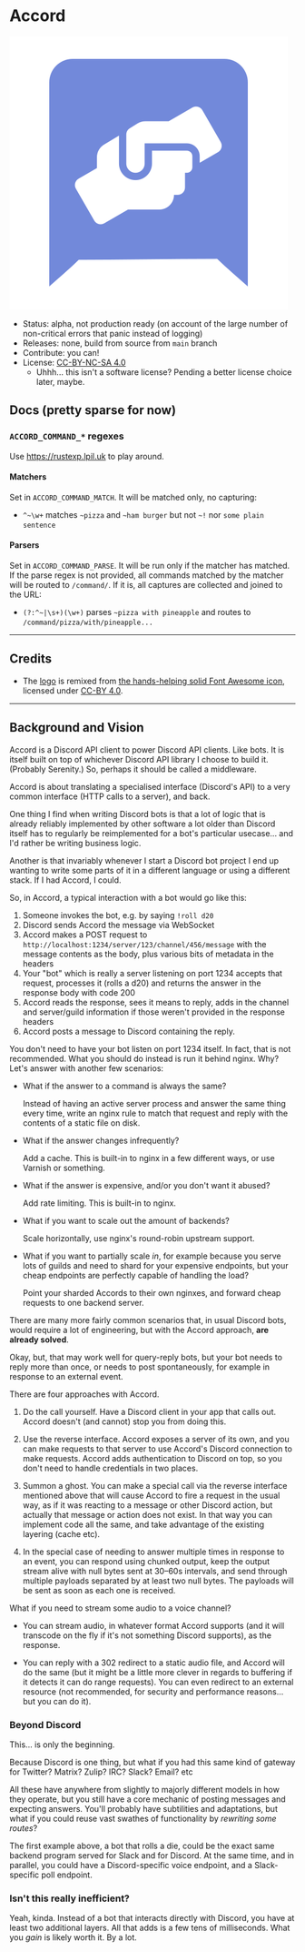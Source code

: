 # Accord

![Accord logo](./logo.svg)

- Status: alpha, not production ready (on account of the large number of non-critical errors that panic instead of logging)
- Releases: none, build from source from `main` branch
- Contribute: you can!
- License: [CC-BY-NC-SA 4.0](https://creativecommons.org/licenses/by-nc-sa/4.0/)
  + Uhhh... this isn't a software license? Pending a better license choice later, maybe.

## Docs (pretty sparse for now)

### `ACCORD_COMMAND_*` regexes

Use https://rustexp.lpil.uk to play around.

#### Matchers

Set in `ACCORD_COMMAND_MATCH`. It will be matched only, no capturing:

- `^~\w+` matches `~pizza` and `~ham burger` but not `~!` nor `some plain sentence`

#### Parsers

Set in `ACCORD_COMMAND_PARSE`. It will be run only if the matcher has matched. If the parse regex is not provided, all commands matched by the matcher will be routed to `/command/`. If it is, all captures are collected and joined to the URL:

 - `(?:^~|\s+)(\w+)` parses `~pizza with pineapple` and routes to `/command/pizza/with/pineapple...`

---

## Credits

- The [logo](./logo.svg) is remixed from [the hands-helping solid Font Awesome icon](https://fontawesome.com/icons/hands-helping?style=solid), licensed under [CC-BY 4.0](https://fontawesome.com/license).


---

## Background and Vision

Accord is a Discord API client to power Discord API clients. Like bots. It is itself built on top of
whichever Discord API library I choose to build it. (Probably Serenity.) So, perhaps it should be
called a middleware.

Accord is about translating a specialised interface (Discord's API) to a very common interface (HTTP
calls to a server), and back.

One thing I find when writing Discord bots is that a lot of logic that is already reliably
implemented by other software a lot older than Discord itself has to regularly be reimplemented for
a bot's particular usecase... and I'd rather be writing business logic.

Another is that invariably whenever I start a Discord bot project I end up wanting to write some
parts of it in a different language or using a different stack. If I had Accord, I could.

So, in Accord, a typical interaction with a bot would go like this:

1. Someone invokes the bot, e.g. by saying `!roll d20`
2. Discord sends Accord the message via WebSocket
3. Accord makes a POST request to `http://localhost:1234/server/123/channel/456/message` with the
   message contents as the body, plus various bits of metadata in the headers
4. Your "bot" which is really a server listening on port 1234 accepts that request, processes it
   (rolls a d20) and returns the answer in the response body with code 200
5. Accord reads the response, sees it means to reply, adds in the channel and server/guild
   information if those weren't provided in the response headers
6. Accord posts a message to Discord containing the reply.

You don't need to have your bot listen on port 1234 itself. In fact, that is not recommended. What
you should do instead is run it behind nginx. Why? Let's answer with another few scenarios:

- What if the answer to a command is always the same?

  Instead of having an active server process and answer the same thing every time, write an nginx
  rule to match that request and reply with the contents of a static file on disk.

- What if the answer changes infrequently?

  Add a cache. This is built-in to nginx in a few different ways, or use Varnish or something.

- What if the answer is expensive, and/or you don't want it abused?

  Add rate limiting. This is built-in to nginx.

- What if you want to scale out the amount of backends?

  Scale horizontally, use nginx's round-robin upstream support.

- What if you want to partially scale *in*, for example because you serve lots of guilds and need to
  shard for your expensive endpoints, but your cheap endpoints are perfectly capable of handling the
  load?

  Point your sharded Accords to their own nginxes, and forward cheap requests to one backend server.

There are many more fairly common scenarios that, in usual Discord bots, would require a lot of
engineering, but with the Accord approach, **are already solved**.

Okay, but, that may work well for query-reply bots, but your bot needs to reply more than once, or
needs to post spontaneously, for example in response to an external event.

There are four approaches with Accord.

1. Do the call yourself. Have a Discord client in your app that calls out. Accord doesn't (and
   cannot) stop you from doing this.

2. Use the reverse interface. Accord exposes a server of its own, and you can make requests to that
   server to use Accord's Discord connection to make requests. Accord adds authentication to Discord
   on top, so you don't need to handle credentials in two places.

3. Summon a ghost. You can make a special call via the reverse interface mentioned above that will
   cause Accord to fire a request in the usual way, as if it was reacting to a message or other
   Discord action, but actually that message or action does not exist. In that way you can
   implement code all the same, and take advantage of the existing layering (cache etc).

4. In the special case of needing to answer multiple times in response to an event, you can respond
   using chunked output, keep the output stream alive with null bytes sent at 30–60s intervals, and
   send through multiple payloads separated by at least two null bytes. The payloads will be sent
   as soon as each one is received.

What if you need to stream some audio to a voice channel?

- You can stream audio, in whatever format Accord supports (and it will transcode on the fly if it's
  not something Discord supports), as the response.

- You can reply with a 302 redirect to a static audio file, and Accord will do the same (but it
  might be a little more clever in regards to buffering if it detects it can do range requests).
  You can even redirect to an external resource (not recommended, for security and performance
  reasons... but you can do it).

### Beyond Discord

This... is only the beginning.

Because Discord is one thing, but what if you had this same kind of gateway for Twitter? Matrix?
Zulip? IRC? Slack? Email? etc

All these have anywhere from slightly to majorly different models in how they operate, but you still
have a core mechanic of posting messages and expecting answers. You'll probably have subtilities and
adaptations, but what if you could reuse vast swathes of functionality by _rewriting some routes_?

The first example above, a bot that rolls a die, could be the exact same backend program served for
Slack and for Discord. At the same time, and in parallel, you could have a Discord-specific voice
endpoint, and a Slack-specific poll endpoint.

### Isn't this really inefficient?

Yeah, kinda. Instead of a bot that interacts directly with Discord, you have at least two additional
layers. All that adds is a few tens of milliseconds. What you _gain_ is likely worth it. By a lot.


